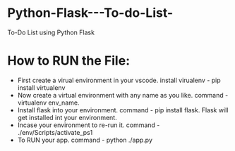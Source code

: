 # Python-Flask---To-do-List-
To-Do List using Python Flask 
# How to RUN the File:
* First create a virual environment in your vscode.
install virualenv - pip install virtualenv
* Now create a virtual environment with any name as you like.
command - virtualenv env_name.
* Install flask into your environment.
command - pip install flask.
Flask will get installed int your environment.
* Incase your environment to re-run it.
command - ./env/Scripts/activate_ps1
* To RUN your app.
command - python ./app.py
